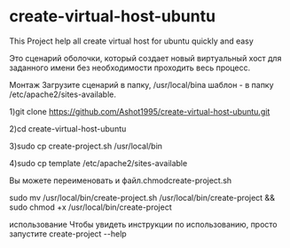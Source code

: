 # create-virtual-host-ubuntu
This Project help all create virtual host for ubuntu quickly and easy 

Это сценарий оболочки, который создает новый виртуальный хост для заданного имени без необходимости проходить весь процесс.

Монтаж
Загрузите сценарий в папку, /usr/local/binа шаблон - в папку /etc/apache2/sites-available.

1)git clone https://github.com/Ashot1995/create-virtual-host-ubuntu.git

2)cd  create-virtual-host-ubuntu

3)sudo cp create-project.sh /usr/local/bin

4)sudo cp template /etc/apache2/sites-available


Вы можете переименовать и файл.chmodcreate-project.sh

sudo mv /usr/local/bin/create-project.sh /usr/local/bin/create-project && sudo chmod +x /usr/local/bin/create-project

использование
Чтобы увидеть инструкции по использованию, просто запустите create-project --help
